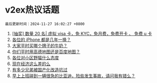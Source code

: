 # v2ex热议话题

`最后更新时间：2024-11-27 16:02:27 +0800`

1. [[抽奖] 数量 20 名| 虚拟 visa 卡，免 KYC，免月费，免费开卡 、 免费 u 卡](https://www.v2ex.com/t/1092810)
1. [各位的 iPhone 都是几年一换？](https://www.v2ex.com/t/1092852)
1. [大家平时买哪个牌子的牛奶？](https://www.v2ex.com/t/1092805)
1. [你们平时用高德地图还是百度地图？](https://www.v2ex.com/t/1092962)
1. [各位对小区野猫什么态度](https://www.v2ex.com/t/1093020)
1. [现在经济这么差的么](https://www.v2ex.com/t/1092966)
1. [有多少兄弟被国产化改造坑过](https://www.v2ex.com/t/1092860)
1. [早上上班碰到一辆很急的比亚迪，险些发生事故，请问我有错么？](https://www.v2ex.com/t/1092990)

